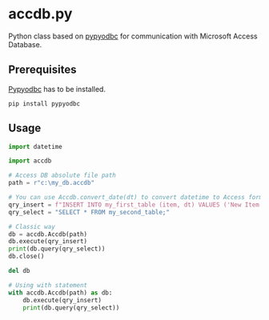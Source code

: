 # accdb.py

Python class based on [pypyodbc](https://github.com/jiangwen365/pypyodbc) for communication with Microsoft Access Database.

## Prerequisites

[Pypyodbc](https://github.com/jiangwen365/pypyodbc) has to be installed.

```
pip install pypyodbc
```

## Usage

```python
import datetime

import accdb

# Access DB absolute file path
path = r"c:\my_db.accdb"

# You can use Accdb.convert_date(dt) to convert datetime to Access format
qry_insert = f"INSERT INTO my_first_table (item, dt) VALUES ('New Item', {accdb.Accdb.convert_date(datetime.datetime.now())});"
qry_select = "SELECT * FROM my_second_table;"

# Classic way
db = accdb.Accdb(path)
db.execute(qry_insert)
print(db.query(qry_select))
db.close()

del db

# Using with statement
with accdb.Accdb(path) as db:
    db.execute(qry_insert)
    print(db.query(qry_select))
```